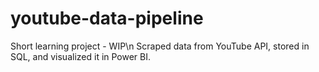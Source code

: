# youtube-data-pipeline
Short learning project - WIP\n
Scraped data from YouTube API, stored in SQL, and visualized it in Power BI. 
